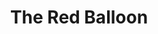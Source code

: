 ---
title: "The Red Balloon"
year: 1956
rating: 4.5
stars: "★★★★½"
rewatched: false
permalink: "the-red-balloon"
watched_on: 2024-07-02
---